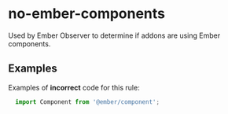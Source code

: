 # no-ember-components
Used by Ember Observer to determine if addons are using Ember components.

## Examples

Examples of **incorrect** code for this rule:

```javascript
  import Component from '@ember/component';
```
